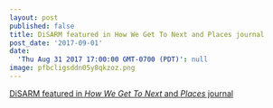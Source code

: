 ```yaml
---
layout: post
published: false
title: DiSARM featured in How We Get To Next and Places journal
post_date: '2017-09-01'
date:
  'Thu Aug 31 2017 17:00:00 GMT-0700 (PDT)': null
image: pfbcligsddn05y8qkzoz.png
---
```

[DiSARM featured in _How We Get To Next_ and _Places_ journal](https://howwegettonext.com/the-machine-and-the-mosquito-29205f61e811)
